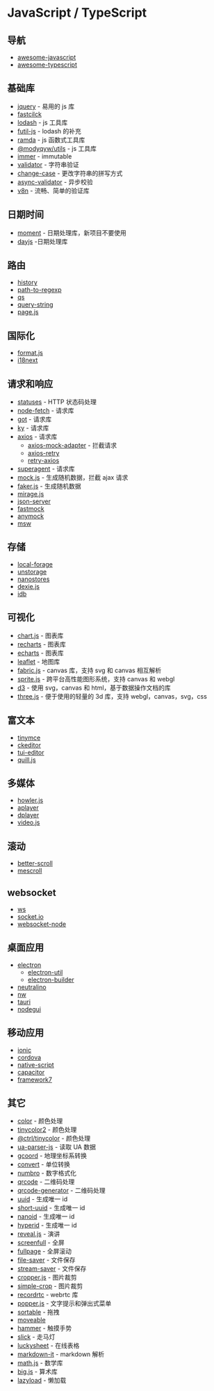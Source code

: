 # JavaScript / TypeScript

## 导航

- [awesome-javascript](https://github.com/sorrycc/awesome-javascript)
- [awesome-typescript](https://github.com/semlinker/awesome-typescript)

## 基础库

- [jquery](https://jquery.com/) - 易用的 js 库
- [fastcilck](https://github.com/ftlabs/fastclick)
- [lodash](https://lodash.com/) - js 工具库
- [futil-js](https://github.com/smartprocure/futil-js) - lodash 的补充
- [ramda](https://ramdajs.com/) - js 函数式工具库
- [@modyqyw/utils](https://github.com/ModyQyW/utils) - js 工具库
- [immer](https://immerjs.github.io/immer/) - immutable
- [validator](https://github.com/validatorjs/validator.js) - 字符串验证
- [change-case](https://github.com/blakeembrey/change-case) - 更改字符串的拼写方式
- [async-validator](https://github.com/yiminghe/async-validator) - 异步校验
- [v8n](https://imbrn.github.io/v8n/) - 流畅、简单的验证库

## 日期时间

- [moment](https://momentjs.com/) - 日期处理库，新项目不要使用
- [dayjs](https://dayjs.gitee.io/zh-CN/) -日期处理库

## 路由

- [history](https://github.com/ReactTraining/history)
- [path-to-regexp](https://github.com/pillarjs/path-to-regexp)
- [qs](https://www.npmjs.com/package/qs)
- [query-string](https://www.npmjs.com/package/query-string)
- [page.js](http://visionmedia.github.io/page.js/)

## 国际化

- [format.js](https://formatjs.io/)
- [i18next](https://www.i18next.com/)

## 请求和响应

- [statuses](https://github.com/jshttp/statuses) - HTTP 状态码处理
- [node-fetch](https://github.com/node-fetch/node-fetch) - 请求库
- [got](https://github.com/sindresorhus/got) - 请求库
- [ky](https://github.com/sindresorhus/ky) - 请求库
- [axios](https://github.com/axios/axios) - 请求库
  - [axios-mock-adapter](https://github.com/ctimmerm/axios-mock-adapter) - 拦截请求
  - [axios-retry](https://github.com/softonic/axios-retry)
  - [retry-axios](https://github.com/JustinBeckwith/retry-axios)
- [superagent](https://github.com/visionmedia/superagent) - 请求库
- [mock.js](http://mockjs.com/) - 生成随机数据，拦截 ajax 请求
- [faker.js](https://github.com/faker-js/faker) - 生成随机数据
- [mirage.js](https://miragejs.com/)
- [json-server](https://github.com/typicode/json-server)
- [fastmock](https://www.fastmock.site/)
- [anymock](https://anymock.alipay.com/)
- [msw](https://mswjs.io/)

## 存储

- [local-forage](https://github.com/localForage/localForage)
- [unstorage](https://github.com/unjs/unstorage)
- [nanostores](https://github.com/nanostores/nanostores)
- [dexie.js](https://dexie.org/)
- [idb](https://github.com/jakearchibald/idb)

## 可视化

- [chart.js](https://github.com/chartjs/Chart.js) - 图表库
- [recharts](https://recharts.org/) - 图表库
- [echarts](https://www.echartsjs.com/zh/index.html) - 图表库
- [leaflet](https://leafletjs.com/) - 地图库
- [fabric.js](http://fabricjs.com/) - canvas 库，支持 svg 和 canvas 相互解析
- [sprite.js](https://spritejs.org/) - 跨平台高性能图形系统，支持 canvas 和 webgl
- [d3](https://d3js.org/) - 使用 svg，canvas 和 html，基于数据操作文档的库
- [three.js](https://threejs.org/) - 便于使用的轻量的 3d 库，支持 webgl，canvas，svg，css

## 富文本

- [tinymce](https://github.com/tinymce/tinymce)
- [ckeditor](https://ckeditor.com/)
- [tui-editor](http://ui.toast.com/tui-editor)
- [quill.js](https://quilljs.com/)

## 多媒体

- [howler.js](https://howlerjs.com/)
- [aplayer](https://aplayer.js.org/)
- [dplayer](https://dplayer.js.org/)
- [video.js](https://videojs.com/)

## 滚动

- [better-scroll](https://better-scroll.github.io/docs/zh-CN/)
- [mescroll](https://www.mescroll.com/)

## websocket

- [ws](https://github.com/websockets/ws)
- [socket.io](https://github.com/socketio/socket.io)
- [websocket-node](https://github.com/theturtle32/WebSocket-Node)

## 桌面应用

- [electron](https://www.electronjs.org/)
  - [electron-util](https://github.com/sindresorhus/electron-util)
  - [electron-builder](https://www.electron.build/)
- [neutralino](https://neutralino.js.org/)
- [nw](https://nwjs.io/)
- [tauri](https://tauri.studio/)
- [nodegui](https://docs.nodegui.org/)

## 移动应用

- [ionic](https://ionicframework.com/)
- [cordova](https://cordova.apache.org/)
- [native-script](https://nativescript.org/)
- [capacitor](https://capacitorjs.com/)
- [framework7](https://framework7.io/)

## 其它

- [color](https://github.com/Qix-/color) - 颜色处理
- [tinycolor2](https://github.com/bgrins/TinyColor) - 颜色处理
- [@ctrl/tinycolor](https://github.com/scttcper/tinycolor) - 颜色处理
- [ua-parser-js](https://github.com/faisalman/ua-parser-js) - 读取 UA 数据
- [gcoord](https://github.com/hujiulong/gcoord) - 地理坐标系转换
- [convert](https://github.com/jonahsnider/convert) - 单位转换
- [numbro](https://github.com/BenjaminVanRyseghem/numbro) - 数字格式化
- [qrcode](https://github.com/soldair/node-qrcode) - 二维码处理
- [qrcode-generator](https://github.com/kazuhikoarase/qrcode-generator) - 二维码处理
- [uuid](https://github.com/uuidjs/uuid) - 生成唯一 id
- [short-uuid](https://github.com/oculus42/short-uuid) - 生成唯一 id
- [nanoid](https://github.com/ai/nanoid) - 生成唯一 id
- [hyperid](https://github.com/mcollina/hyperid) - 生成唯一 id
- [reveal.js](https://revealjs.com/) - 演讲
- [screenfull](https://github.com/sindresorhus/screenfull.js/) - 全屏
- [fullpage](https://alvarotrigo.com/fullPage/) - 全屏滚动
- [file-saver](https://github.com/eligrey/FileSaver.js) - 文件保存
- [stream-saver](https://github.com/jimmywarting/StreamSaver.js) - 文件保存
- [cropper.js](https://github.com/fengyuanchen/cropperjs) - 图片裁剪
- [simple-crop](https://github.com/newbieYoung/Simple-Crop) - 图片裁剪
- [recordrtc](https://github.com/muaz-khan/RecordRTC) - webrtc 库
- [popper.js](https://popper.js.org/) - 文字提示和弹出式菜单
- [sortable](https://github.com/SortableJS/Sortable) - 拖拽
- [moveable](https://github.com/daybrush/moveable)
- [hammer](http://hammerjs.github.io/) - 触摸手势
- [slick](https://kenwheeler.github.io/slick/) - 走马灯
- [luckysheet](https://github.com/mengshukeji/Luckysheet) - 在线表格
- [markdown-it](https://github.com/markdown-it/markdown-it) - markdown 解析
- [math.js](https://mathjs.org/) - 数学库
- [big.js](https://mikemcl.github.io/big.js/) - 算术库
- [lazyload](https://github.com/verlok/vanilla-lazyload) - 懒加载
